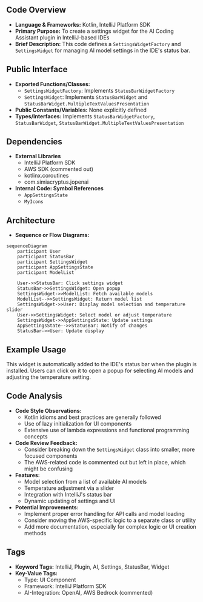 ## Code Overview
- **Language & Frameworks:** Kotlin, IntelliJ Platform SDK
- **Primary Purpose:** To create a settings widget for the AI Coding Assistant plugin in IntelliJ-based IDEs
- **Brief Description:** This code defines a `SettingsWidgetFactory` and `SettingsWidget` for managing AI model settings in the IDE's status bar.

## Public Interface
- **Exported Functions/Classes:**
  - `SettingsWidgetFactory`: Implements `StatusBarWidgetFactory`
  - `SettingsWidget`: Implements `StatusBarWidget` and `StatusBarWidget.MultipleTextValuesPresentation`
- **Public Constants/Variables:** None explicitly defined
- **Types/Interfaces:** Implements `StatusBarWidgetFactory`, `StatusBarWidget`, `StatusBarWidget.MultipleTextValuesPresentation`

## Dependencies
- **External Libraries**
  - IntelliJ Platform SDK
  - AWS SDK (commented out)
  - kotlinx.coroutines
  - com.simiacryptus.jopenai
- **Internal Code: Symbol References**
  - `AppSettingsState`
  - `MyIcons`

## Architecture
- **Sequence or Flow Diagrams:** 
```mermaid
sequenceDiagram
    participant User
    participant StatusBar
    participant SettingsWidget
    participant AppSettingsState
    participant ModelList
    
    User->>StatusBar: Click settings widget
    StatusBar->>SettingsWidget: Open popup
    SettingsWidget->>ModelList: Fetch available models
    ModelList-->>SettingsWidget: Return model list
    SettingsWidget->>User: Display model selection and temperature slider
    User->>SettingsWidget: Select model or adjust temperature
    SettingsWidget->>AppSettingsState: Update settings
    AppSettingsState-->>StatusBar: Notify of changes
    StatusBar->>User: Update display
```

## Example Usage
This widget is automatically added to the IDE's status bar when the plugin is installed. Users can click on it to open a popup for selecting AI models and adjusting the temperature setting.

## Code Analysis
- **Code Style Observations:**
  - Kotlin idioms and best practices are generally followed
  - Use of lazy initialization for UI components
  - Extensive use of lambda expressions and functional programming concepts
- **Code Review Feedback:**
  - Consider breaking down the `SettingsWidget` class into smaller, more focused components
  - The AWS-related code is commented out but left in place, which might be confusing
- **Features:**
  - Model selection from a list of available AI models
  - Temperature adjustment via a slider
  - Integration with IntelliJ's status bar
  - Dynamic updating of settings and UI
- **Potential Improvements:**
  - Implement proper error handling for API calls and model loading
  - Consider moving the AWS-specific logic to a separate class or utility
  - Add more documentation, especially for complex logic or UI creation methods

## Tags
- **Keyword Tags:** IntelliJ, Plugin, AI, Settings, StatusBar, Widget
- **Key-Value Tags:**
  - Type: UI Component
  - Framework: IntelliJ Platform SDK
  - AI-Integration: OpenAI, AWS Bedrock (commented)